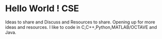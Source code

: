 # Hello World ! CSE 
Ideas to share and Discuss and Resources to share.
Opening up for more ideas and resources. I like to code in C,C++,Python,MATLAB/OCTAVE and Java.
